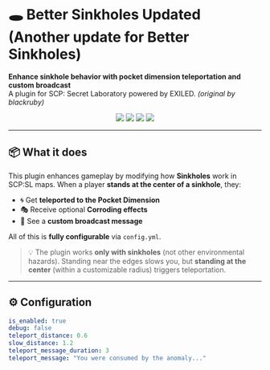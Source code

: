 # 🕳️ Better Sinkholes Updated (Another update for Better Sinkholes)

**Enhance sinkhole behavior with pocket dimension teleportation and custom broadcast**  
A plugin for SCP: Secret Laboratory powered by EXILED. *(original by blackruby)*

<p align="center">
  <img src="https://img.shields.io/github/downloads/Konoaru384/Better-SinkHole-UPDATED/total?style=for-the-badge" />
  <img src="https://img.shields.io/badge/EXILED-9.6.0-blueviolet?style=for-the-badge" />
  <img src="https://img.shields.io/badge/RP%20Friendly-%E2%9C%94-lightgreen?style=for-the-badge" />
  <a href="https://discord.gg/vxGeGFr5Bc">
    <img src="https://img.shields.io/badge/Discord-Join%20Us-7289DA?style=for-the-badge&logo=discord" />
  </a>
</p>

---

## 📦 What it does

This plugin enhances gameplay by modifying how **Sinkholes** work in SCP:SL maps. When a player **stands at the center of a sinkhole**, they:

- 🌀 Get **teleported to the Pocket Dimension**
- 🎭 Receive optional **Corroding effects**
- 📢 See a **custom broadcast message**

All of this is **fully configurable** via `config.yml`.

> 💡 The plugin works **only with sinkholes** (not other environmental hazards). Standing near the edges slows you, but **standing at the center** (within a customizable radius) triggers teleportation.

---

## ⚙️ Configuration

```yaml
is_enabled: true
debug: false
teleport_distance: 0.6
slow_distance: 1.2
teleport_message_duration: 3
teleport_message: "You were consumed by the anomaly..."
